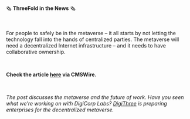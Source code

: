 🗞 **ThreeFold in the News** 🗞

<br/>

For people to safely be in the metaverse – it all starts by not letting the technology fall into the hands of centralized parties. The metaverse will need a decentralized Internet infrastructure – and it needs to have collaborative ownership.

<br/>

**Check the article [here](https://www.cmswire.com/digital-workplace/where-the-metaverse-and-digital-workplace-meet/) via CMSWire.**

<br/>

*The post discusses the metaverse and the future of work. Have you seen what we’re working on with DigiCorp Labs? [DigiThree](https://digithreelabs.com/) is preparing enterprises for the decentralized metaverse.*